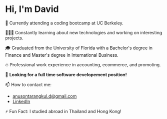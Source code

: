 # Hi, I'm David

👋 Currently attending a coding bootcamp at UC Berkeley.

👨🏻‍💻 Constantly learning about new technologies and working on interesting projects.

🎓 Graduated from the University of Florida with a Bachelor's degree in Finance and Master's degree in International Business.

🔥 Professional work experience in accounting, ecommerce, and promoting.

🌱 **Looking for a full time software developement position!**

📫 How to contact me:

- anusontarangkul.d@gmail.com
- [LinkedIn](https://www.linkedin.com/in/anusontarangkul/)

⚡️ Fun Fact: I studied abroad in Thailand and Hong Kong!
